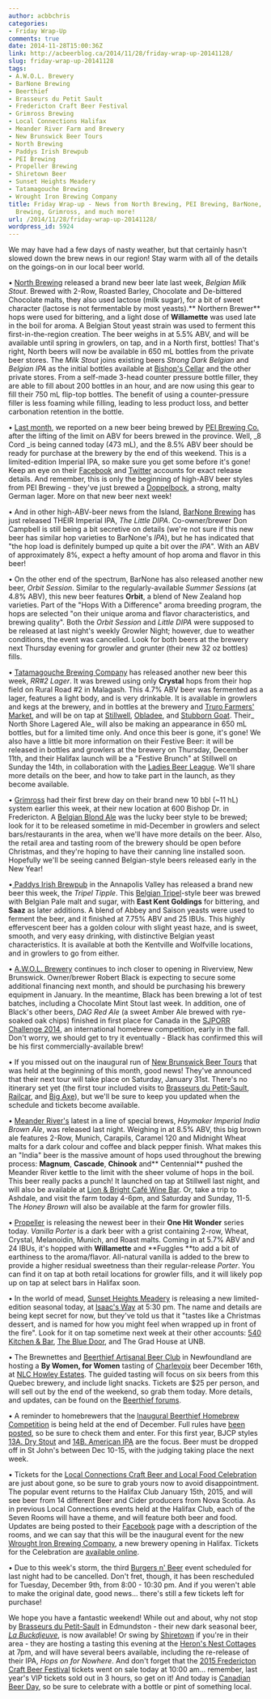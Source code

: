 ```yaml
---
author: acbbchris
categories:
- Friday Wrap-Up
comments: true
date: 2014-11-28T15:00:36Z
link: http://acbeerblog.ca/2014/11/28/friday-wrap-up-20141128/
slug: friday-wrap-up-20141128
tags:
- A.W.O.L. Brewery
- BarNone Brewing
- Beerthief
- Brasseurs du Petit Sault
- Fredericton Craft Beer Festival
- Grimross Brewing
- Local Connections Halifax
- Meander River Farm and Brewery
- New Brunswick Beer Tours
- North Brewing
- Paddys Irish Brewpub
- PEI Brewing
- Propeller Brewing
- Shiretown Beer
- Sunset Heights Meadery
- Tatamagouche Brewing
- Wrought Iron Brewing Company
title: Friday Wrap-up - News from North Brewing, PEI Brewing, BarNone, Tatamagouche
  Brewing, Grimross, and much more!
url: /2014/11/28/friday-wrap-up-20141128/
wordpress_id: 5924
---
```


We may have had a few days of nasty weather, but that certainly hasn't slowed down the brew news in our region! Stay warm with all of the details on the goings-on in our local beer world.

• [North Brewing](http://www.northbrewing.ca/) released a brand new beer late last week, _Belgian Milk Stout_. Brewed with 2-Row, Roasted Barley, Chocolate and De-bittered Chocolate malts, they also used lactose (milk sugar), for a bit of sweet character (lactose is not fermentable by most yeasts).** Northern Brewer** hops were used for bittering, and a light dose of **Willamette** was used late in the boil for aroma. A Belgian Stout yeast strain was used to ferment this first-in-the-region creation. The beer weighs in at 5.5% ABV, and will be available until spring in growlers, on tap, and in a North first, bottles! That's right, North beers will now be available in 650 mL bottles from the private beer stores. The _Milk Stout_ joins existing beers _Strong Dark Belgian_ and _Belgian IPA_ as the initial bottles available at [Bishop's Cellar](http://bishopscellar.com/) and the other private stores. From a self-made 3-head counter pressure bottle filler, they are able to fill about 200 bottles in an hour, and are now using this gear to fill their 750 mL flip-top bottles. The benefit of using a counter-pressure filler is less foaming while filling, leading to less product loss, and better carbonation retention in the bottle.

• [Last month](http://acbeerblog.ca/2014/10/31/friday-wrap-up-oct-31st/), we reported on a new beer being brewed by [PEI Brewing Co.](http://peibrewingcompany.com/) after the lifting of the limit on ABV for beers brewed in the province. Well, _8 Cord _is being canned today (473 mL), and the 8.5% ABV beer should be ready for purchase at the brewery by the end of this weekend. This is a limited-edition Imperial IPA, so make sure you get some before it's gone! Keep an eye on their [Facebook](https://www.facebook.com/peibrewingcompany) and [Twitter](https://twitter.com/PEIBrew) accounts for exact release details. And remember, this is only the beginning of high-ABV beer styles from PEI Brewing - they've just brewed a [Doppelbock](http://bjcp.org/2008styles/style05.php#1c), a strong, malty German lager. More on that new beer next week!

• And in other high-ABV-beer news from the Island, [BarNone Brewing](https://www.facebook.com/BarNone.Brewing) has just released THEIR Imperial IPA, _The Little DIPA_. Co-owner/brewer Don Campbell is still being a bit secretive on details (we're not sure if this new beer has similar hop varieties to BarNone's _IPA_), but he has indicated that "the hop load is definitely bumped up quite a bit over the _IPA_". With an ABV of approximately 8%, expect a hefty amount of hop aroma and flavor in this beer!

• On the other end of the spectrum, BarNone has also released another new beer, _Orbit Session_. Similar to the regularly-available _Summer Sessions_ (at 4.8% ABV), this new beer features **Orbit**, a blend of New Zealand hop varieties. Part of the "Hops With a Difference" aroma breeding program, the hops are selected "on their unique aroma and flavor characteristics, and brewing quality". Both the _Orbit Session_ and _Little DIPA_ were supposed to be released at last night's weekly Growler Night; however, due to weather conditions, the event was cancelled. Look for both beers at the brewery next Thursday evening for growler and grunter (their new 32 oz bottles) fills.

• [Tatamagouche Brewing Company](http://tatabrew.com/) has released another new beer this week, _RR#2 Lager_. It was brewed using only **Crystal** hops from their hop field on Rural Road #2 in Malagash. This 4.7% ABV beer was fermented as a lager, features a light body, and is very drinkable. It is available in growlers and kegs at the brewery, and in bottles at the brewery and [Truro Farmers' Market](http://www.trurofarmersmarket.org/), and will be on tap at [Stillwell](http://www.barstillwell.com/), [Obladee](http://obladee.ca/), and [Stubborn Goat](http://www.stubborngoat.ca/). Their_ North Shore Lagered Ale_ will also be making an appearance in 650 mL bottles, but for a limited time only. And once this beer is gone, it's gone! We also have a little bit more information on their Festive Beer: it will be released in bottles and growlers at the brewery on Thursday, December 11th, and their Halifax launch will be a "Festive Brunch" at Stillwell on Sunday the 14th, in collaboration with the [Ladies Beer League](http://ladiesbeerleague.ca/). We'll share more details on the beer, and how to take part in the launch, as they become available.




• [Grimross](https://www.facebook.com/pages/Grimross-Brewing-Co/110264115801307) had their first brew day on their brand new 10 bbl (~11 hL) system earlier this week, at their new location at 600 Bishop Dr. in Fredericton. A [Belgian Blond Ale](http://bjcp.org/2008styles/style18.php#1a) was the lucky beer style to be brewed; look for it to be released sometime in mid-December in growlers and select bars/restaurants in the area, when we'll have more details on the beer. Also, the retail area and tasting room of the brewery should be open before Christmas, and they're hoping to have their canning line installed soon. Hopefully we'll be seeing canned Belgian-style beers released early in the New Year!




•[ Paddys Irish Brewpub](http://www.paddyspub.ca/) in the Annapolis Valley has released a brand new beer this week, the _Tripel Tipple_. This [Belgian Tripel](http://www.bjcp.org/2008styles/style18.php#1c)-style beer was brewed with Belgian Pale malt and sugar, with **East Kent Goldings** for bittering, and **Saaz** as later additions. A blend of Abbey and Saison yeasts were used to ferment the beer, and it finished at 7.75% ABV and 25 IBUs. This highly effervescent beer has a golden colour with slight yeast haze, and is sweet, smooth, and very easy drinking, with distinctive Belgian yeast characteristics. It is available at both the Kentville and Wolfville locations, and in growlers to go from either.

• [A.W.O.L. Brewery](https://www.facebook.com/awolbrew) continues to inch closer to opening in Riverview, New Brunswick. Owner/brewer Robert Black is expecting to secure some additional financing next month, and should be purchasing his brewery equipment in January. In the meantime, Black has been brewing a lot of test batches, including a Chocolate Mint Stout last week. In addition, one of Black's other beers, _DAG Red Ale_ (a sweet Amber Ale brewed with rye-soaked oak chips) finished in first place for Canada in the [SJPORR Challenge 2014](http://www.sjporrchallenge.com/), an international homebrew competition, early in the fall. Don't worry, we should get to try it eventually - Black has confirmed this will be his first commercially-available brew!

• If you missed out on the inaugural run of [New Brunswick Beer Tours](https://www.facebook.com/newbrunswickbeertours) that was held at the beginning of this month, good news! They've announced that their next tour will take place on Saturday, January 31st. There's no itinerary set yet (the first tour included visits to [Brasseurs du Petit-Sault](http://brasseurspetitsault.com/), [Railcar](http://railcarbrewing.com/), and [Big Axe](https://www.facebook.com/BigAxeBrewery)), but we'll be sure to keep you updated when the schedule and tickets become available.

• [Meander River's](http://www.meanderriverfarm.ca/) latest in a line of special brews, _Haymaker Imperial India Brown Ale_, was released last night. Weighing in at 8.5% ABV, this big brown ale features 2-Row, Munich, Carapils, Caramel 120 and Midnight Wheat malts for a dark colour and coffee and black pepper finish. What makes this an "India" beer is the massive amount of hops used throughout the brewing process: **Magnum**, **Cascade**, **Chinook** and** Centennial** pushed the Meander River kettle to the limit with the sheer volume of hops in the boil. This beer really packs a punch! It launched on tap at Stillwell last night, and will also be available at [Lion & Bright Café Wine Bar](https://www.facebook.com/lionandbright). Or, take a trip to Ashdale, and visit the farm today 4-6pm, and Saturday and Sunday, 11-5. The _Honey Brown_ will also be available at the farm for growler fills.

• [Propeller](http://www.drinkpropeller.ca/) is releasing the newest beer in their **One Hit Wonder** series today. _Vanilla Porter_ is a dark beer with a grist containing 2-row, Wheat, Crystal, Melanoidin, Munich, and Roast malts. Coming in at 5.7% ABV and 24 IBUs, it's hopped with **Willamette** and **Fuggles **to add a bit of earthiness to the aroma/flavor. All-natural vanilla is added to the brew to provide a higher residual sweetness than their regular-release _Porter_. You can find it on tap at both retail locations for growler fills, and it will likely pop up on tap at select bars in Halifax soon.

• In the world of mead, [Sunset Heights Meadery](https://www.facebook.com/SunsetHeightsMeadery) is releasing a new limited-edition seasonal today, at [Isaac's Way](http://isaacsway.ca/) at 5:30 pm. The name and details are being kept secret for now, but they've told us that it "tastes like a Christmas dessert, and is named for how you might feel when wrapped up in front of the fire". Look for it on tap sometime next week at their other accounts: [540 Kitchen & Bar](https://www.facebook.com/540kitchenandbar), [The Blue Door](https://www.facebook.com/TheBlueDoorFredericton), and The Grad House at UNB.

• The Brewnettes and [Beerthief Artisanal Beer Club](http://www.beerthief.ca) in Newfoundland are hosting a **By Women, for Women** tasting of [Charlevoix](http://www.microbrasserie.com/) beer December 16th, at [NLC Howley Estates](http://www.nlliquor.com/stores/liquor-store?code=2). The guided tasting will focus on six beers from this Quebec brewery, and include light snacks. Tickets are $25 per person, and will sell out by the end of the weekend, so grab them today. More details, and updates, can be found on the [Beerthief forums](http://www.beerthief.ca/forum/viewtopic.php?f=9&t=712).

• A reminder to homebrewers that the [Inaugural Beerthief Homebrew Competition](http://www.beerthief.ca/forum/viewtopic.php?f=6&t=685) is being held at the end of December. Full rules have [been posted](https://nlbeerhistory.files.wordpress.com/2014/11/beer-thief-homebrew-rules-update-11.pdf), so be sure to check them and enter. For this first year, BJCP styles [13A. Dry Stout](http://www.bjcp.org/2008styles/style13.php#1a) and [14B. American IPA](http://www.bjcp.org/2008styles/style14.php#1b) are the focus. Beer must be dropped off in St John's between Dec 10-15, with the judging taking place the next week.

• Tickets for the [Local Connections Craft Beer and Local Food Celebration](http://localconnections.ca/events/view/482/craft-beer-and-local-food-celebration-2015) are just about gone, so be sure to grab yours now to avoid disappointment. The popular event returns to the Halifax Club January 15th, 2015, and will see beer from 14 different Beer and Cider producers from Nova Scotia. As in previous Local Connections events held at the Halifax Club, each of the Seven Rooms will have a theme, and will feature both beer and food. Updates are being posted to their [Facebook](https://www.facebook.com/events/986447181371480/) page with a description of the rooms, and we can say that this will be the inaugural event for the new [Wrought Iron Brewing Company](http://wroughtironbrewing.ca/), a new brewery opening in Halifax. Tickets for the Celebration are [available online](https://www.eventbrite.ca/e/craft-beer-local-food-celebration-2015-tickets-13067397939).

• Due to this week's storm, the third [Burgers n' Beer](http://www.eventbrite.ca/e/burgers-n-beer-fredericton-30-tickets-14661038561?aff=Relish) event scheduled for last night had to be cancelled. Don't fret, though, it has been rescheduled for Tuesday, December 9th, from 8:00 - 10:30 pm. And if you weren't able to make the original date, good news... there's still a few tickets left for purchase!

We hope you have a fantastic weekend! While out and about, why not stop by [Brasseurs du Petit-Sault](http://brasseurspetitsault.com/) in Edmundston - their new dark seasonal beer, [_La Buckdjeuve_](http://acbeerblog.ca/2014/11/21/friday-wrap-up-20141121/), is now available! Or swing by [Shiretown](http://www.shiretownbeer.com/) if you're in their area - they are hosting a tasting this evening at the [Heron's Nest Cottages](https://www.facebook.com/HeronsNest/posts/10153345811358272) at 7pm, and will have several beers available, including the re-release of their IPA, _Hops on for Nowhere_. And don't forget that the [2015 Fredericton Craft Beer Festival](http://www.frederictoncraftbeerfestival.com/) tickets went on sale today at 10:00 am... remember, last year's VIP tickets sold out in 3 hours, so get on it! And today is [Canadian Beer Day](https://twitter.com/hashtag/canadianbeerday?f=realtime), so be sure to celebrate with a bottle or pint of something local.
